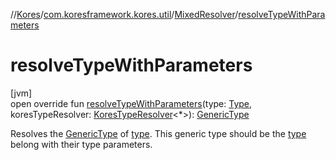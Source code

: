 //[Kores](../../../index.md)/[com.koresframework.kores.util](../index.md)/[MixedResolver](index.md)/[resolveTypeWithParameters](resolve-type-with-parameters.md)

# resolveTypeWithParameters

[jvm]\
open override fun [resolveTypeWithParameters](resolve-type-with-parameters.md)(type: [Type](https://docs.oracle.com/javase/8/docs/api/java/lang/reflect/Type.html), koresTypeResolver: [KoresTypeResolver](../../com.koresframework.kores.type/-kores-type-resolver/index.md)<*>): [GenericType](../../com.koresframework.kores.type/-generic-type/index.md)

Resolves the [GenericType](../../com.koresframework.kores.type/-generic-type/index.md) of [type](resolve-type-with-parameters.md). This generic type should be the [type](resolve-type-with-parameters.md) belong with their type parameters.

